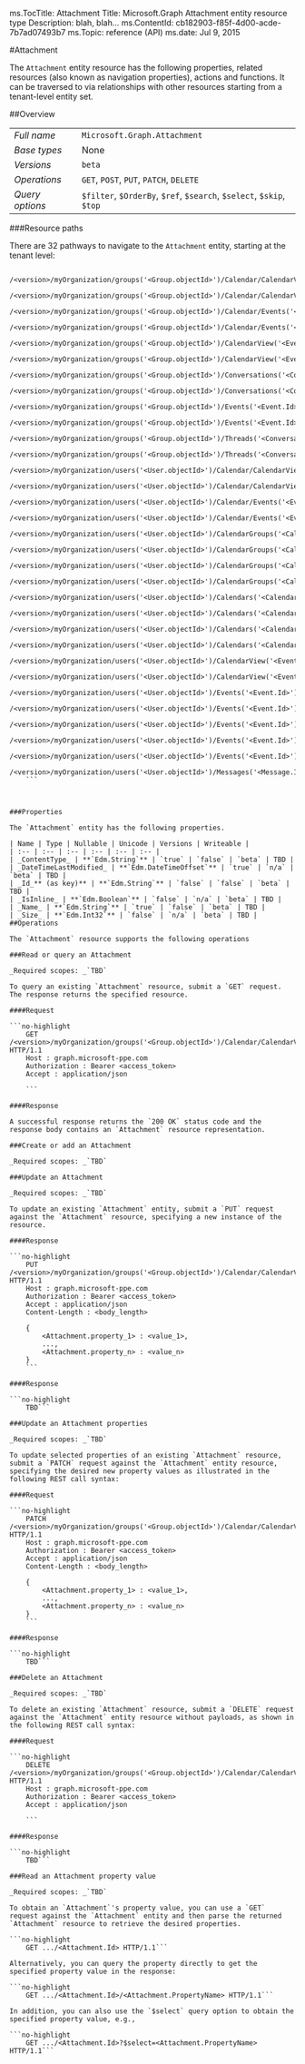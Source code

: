 ms.TocTitle: Attachment
Title: Microsoft.Graph Attachment entity resource type
Description: blah, blah...
ms.ContentId: cb182903-f85f-4d00-acde-7b7ad07493b7
ms.Topic: reference (API)
ms.date: Jul 9, 2015

#Attachment

The `Attachment` entity resource has the following properties,  related resources (also known as navigation properties), actions and functions. It can be traversed to via relationships with   other resources starting from a tenant-level entity set. 

##Overview

|  |  | 
| :-- | :-- | 
| _Full name_ | `Microsoft.Graph.Attachment` | 
| _Base types_ | None | 
| _Versions_ | `beta` | 
| _Operations_ | `GET`, `POST`, `PUT`, `PATCH`, `DELETE` | 
| _Query options_ | `$filter`, `$OrderBy`, `$ref`, `$search`, `$select`, `$skip`, `$top` | 
###Resource paths

There are 32 pathways to navigate to the `Attachment` entity, starting at the tenant level: 

```no-highlight
	/<version>/myOrganization/groups('<Group.objectId>')/Calendar/CalendarView('<Event.Id>')/Attachments('<Attachment.Id>')
	/<version>/myOrganization/groups('<Group.objectId>')/Calendar/CalendarView('<Event.Id>')/Instances('<Event.Id>')/Attachments('<Attachment.Id>')
	/<version>/myOrganization/groups('<Group.objectId>')/Calendar/Events('<Event.Id>')/Attachments('<Attachment.Id>')
	/<version>/myOrganization/groups('<Group.objectId>')/Calendar/Events('<Event.Id>')/Instances('<Event.Id>')/Attachments('<Attachment.Id>')
	/<version>/myOrganization/groups('<Group.objectId>')/CalendarView('<Event.Id>')/Attachments('<Attachment.Id>')
	/<version>/myOrganization/groups('<Group.objectId>')/CalendarView('<Event.Id>')/Instances('<Event.Id>')/Attachments('<Attachment.Id>')
	/<version>/myOrganization/groups('<Group.objectId>')/Conversations('<Conversation.Id>')/Threads('<ConversationThread.Id>')/Posts('<Post.Id>')/Attachments('<Attachment.Id>')
	/<version>/myOrganization/groups('<Group.objectId>')/Conversations('<Conversation.Id>')/Threads('<ConversationThread.Id>')/Posts('<Post.Id>')/InReplyTo/Attachments('<Attachment.Id>')
	/<version>/myOrganization/groups('<Group.objectId>')/Events('<Event.Id>')/Attachments('<Attachment.Id>')
	/<version>/myOrganization/groups('<Group.objectId>')/Events('<Event.Id>')/Instances('<Event.Id>')/Attachments('<Attachment.Id>')
	/<version>/myOrganization/groups('<Group.objectId>')/Threads('<ConversationThread.Id>')/Posts('<Post.Id>')/Attachments('<Attachment.Id>')
	/<version>/myOrganization/groups('<Group.objectId>')/Threads('<ConversationThread.Id>')/Posts('<Post.Id>')/InReplyTo/Attachments('<Attachment.Id>')
	/<version>/myOrganization/users('<User.objectId>')/Calendar/CalendarView('<Event.Id>')/Attachments('<Attachment.Id>')
	/<version>/myOrganization/users('<User.objectId>')/Calendar/CalendarView('<Event.Id>')/Instances('<Event.Id>')/Attachments('<Attachment.Id>')
	/<version>/myOrganization/users('<User.objectId>')/Calendar/Events('<Event.Id>')/Attachments('<Attachment.Id>')
	/<version>/myOrganization/users('<User.objectId>')/Calendar/Events('<Event.Id>')/Instances('<Event.Id>')/Attachments('<Attachment.Id>')
	/<version>/myOrganization/users('<User.objectId>')/CalendarGroups('<CalendarGroup.Id>')/Calendars('<Calendar.Id>')/CalendarView('<Event.Id>')/Attachments('<Attachment.Id>')
	/<version>/myOrganization/users('<User.objectId>')/CalendarGroups('<CalendarGroup.Id>')/Calendars('<Calendar.Id>')/CalendarView('<Event.Id>')/Instances('<Event.Id>')/Attachments('<Attachment.Id>')
	/<version>/myOrganization/users('<User.objectId>')/CalendarGroups('<CalendarGroup.Id>')/Calendars('<Calendar.Id>')/Events('<Event.Id>')/Attachments('<Attachment.Id>')
	/<version>/myOrganization/users('<User.objectId>')/CalendarGroups('<CalendarGroup.Id>')/Calendars('<Calendar.Id>')/Events('<Event.Id>')/Instances('<Event.Id>')/Attachments('<Attachment.Id>')
	/<version>/myOrganization/users('<User.objectId>')/Calendars('<Calendar.Id>')/CalendarView('<Event.Id>')/Attachments('<Attachment.Id>')
	/<version>/myOrganization/users('<User.objectId>')/Calendars('<Calendar.Id>')/CalendarView('<Event.Id>')/Instances('<Event.Id>')/Attachments('<Attachment.Id>')
	/<version>/myOrganization/users('<User.objectId>')/Calendars('<Calendar.Id>')/Events('<Event.Id>')/Attachments('<Attachment.Id>')
	/<version>/myOrganization/users('<User.objectId>')/Calendars('<Calendar.Id>')/Events('<Event.Id>')/Instances('<Event.Id>')/Attachments('<Attachment.Id>')
	/<version>/myOrganization/users('<User.objectId>')/CalendarView('<Event.Id>')/Attachments('<Attachment.Id>')
	/<version>/myOrganization/users('<User.objectId>')/CalendarView('<Event.Id>')/Instances('<Event.Id>')/Attachments('<Attachment.Id>')
	/<version>/myOrganization/users('<User.objectId>')/Events('<Event.Id>')/Attachments('<Attachment.Id>')
	/<version>/myOrganization/users('<User.objectId>')/Events('<Event.Id>')/Calendar/CalendarView('<Event.Id>')/Attachments('<Attachment.Id>')
	/<version>/myOrganization/users('<User.objectId>')/Events('<Event.Id>')/Calendar/CalendarView('<Event.Id>')/Instances('<Event.Id>')/Attachments('<Attachment.Id>')
	/<version>/myOrganization/users('<User.objectId>')/Events('<Event.Id>')/Calendar/Events('<Event.Id>')/Instances('<Event.Id>')/Attachments('<Attachment.Id>')
	/<version>/myOrganization/users('<User.objectId>')/Events('<Event.Id>')/Instances('<Event.Id>')/Attachments('<Attachment.Id>')
	/<version>/myOrganization/users('<User.objectId>')/Messages('<Message.Id>')/Attachments('<Attachment.Id>')
	```



###Properties

The `Attachment` entity has the following properties. 

| Name | Type | Nullable | Unicode | Versions | Writeable | 
| :-- | :-- | :-- | :-- | :-- | :-- | 
| _ContentType_ | **`Edm.String`** | `true` | `false` | `beta` | TBD | 
| _DateTimeLastModified_ | **`Edm.DateTimeOffset`** | `true` | `n/a` | `beta` | TBD | 
| _Id_** (as key)** | **`Edm.String`** | `false` | `false` | `beta` | TBD | 
| _IsInline_ | **`Edm.Boolean`** | `false` | `n/a` | `beta` | TBD | 
| _Name_ | **`Edm.String`** | `true` | `false` | `beta` | TBD | 
| _Size_ | **`Edm.Int32`** | `false` | `n/a` | `beta` | TBD | 
##Operations

The `Attachment` resource supports the following operations 

###Read or query an Attachment

_Required scopes: _`TBD` 

To query an existing `Attachment` resource, submit a `GET` request. The response returns the specified resource. 

####Request

```no-highlight
	GET /<version>/myOrganization/groups('<Group.objectId>')/Calendar/CalendarView('<Event.Id>')/Attachments('<Attachment.Id>') HTTP/1.1
	Host : graph.microsoft-ppe.com
	Authorization : Bearer <access_token>
	Accept : application/json
	
	```

####Response

A successful response returns the `200 OK` status code and the response body contains an `Attachment` resource representation. 

###Create or add an Attachment

_Required scopes: _`TBD` 

###Update an Attachment

_Required scopes: _`TBD` 

To update an existing `Attachment` entity, submit a `PUT` request against the `Attachment` resource, specifying a new instance of the resource. 

####Response

```no-highlight
	PUT /<version>/myOrganization/groups('<Group.objectId>')/Calendar/CalendarView('<Event.Id>')/Attachments('<Attachment.Id>') HTTP/1.1
	Host : graph.microsoft-ppe.com
	Authorization : Bearer <access_token>
	Accept : application/json
	Content-Length : <body_length>
	
	{
		<Attachment.property_1> : <value_1>,
		...,
		<Attachment.property_n> : <value_n>
	}
	```

####Response

```no-highlight
	TBD```

###Update an Attachment properties

_Required scopes: _`TBD` 

To update selected properties of an existing `Attachment` resource, submit a `PATCH` request against the `Attachment` entity resource, specifying the desired new property values as illustrated in the following REST call syntax: 

####Request

```no-highlight
	PATCH /<version>/myOrganization/groups('<Group.objectId>')/Calendar/CalendarView('<Event.Id>')/Attachments('<Attachment.Id>') HTTP/1.1
	Host : graph.microsoft-ppe.com
	Authorization : Bearer <access_token>
	Accept : application/json
	Content-Length : <body_length>
	
	{
		<Attachment.property_1> : <value_1>,
		...,
		<Attachment.property_n> : <value_n>
	}
	```

####Response

```no-highlight
	TBD```

###Delete an Attachment

_Required scopes: _`TBD` 

To delete an existing `Attachment` resource, submit a `DELETE` request against the `Attachment` entity resource without payloads, as shown in the following REST call syntax: 

####Request

```no-highlight
	DELETE /<version>/myOrganization/groups('<Group.objectId>')/Calendar/CalendarView('<Event.Id>')/Attachments('<Attachment.Id>') HTTP/1.1
	Host : graph.microsoft-ppe.com
	Authorization : Bearer <access_token>
	Accept : application/json
	
	```

####Response

```no-highlight
	TBD```

###Read an Attachment property value

_Required scopes: _`TBD` 

To obtain an `Attachment`'s property value, you can use a `GET` request against the `Attachment` entity and then parse the returned `Attachment` resource to retrieve the desired properties. 

```no-highlight
	GET .../<Attachment.Id> HTTP/1.1```

Alternatively, you can query the property directly to get the specified property value in the response: 

```no-highlight
	GET .../<Attachment.Id>/<Attachment.PropertyName> HTTP/1.1```

In addition, you can also use the `$select` query option to obtain the specified property value, e.g., 

```no-highlight
	GET .../<Attachment.Id>?$select=<Attachment.PropertyName> HTTP/1.1```

